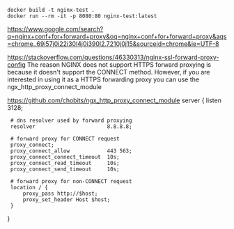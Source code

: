 ```
docker build -t nginx-test .
docker run --rm -it -p 8080:80 nginx-test:latest
```

https://www.google.com/search?q=nginx+conf+for+forward+proxy&oq=nginx+conf+for+forward+proxy&aqs=chrome..69i57j0i22i30l4j0i390l2.7210j0j15&sourceid=chrome&ie=UTF-8

https://stackoverflow.com/questions/46330313/nginx-ssl-forward-proxy-config
The reason NGINX does not support HTTPS forward proxying is because it doesn't support the CONNECT method. However, if you are interested in using it as a HTTPS forwarding proxy you can use the ngx_http_proxy_connect_module


https://github.com/chobits/ngx_http_proxy_connect_module
server {
     listen                         3128;

     # dns resolver used by forward proxying
     resolver                       8.8.8.8;

     # forward proxy for CONNECT request
     proxy_connect;
     proxy_connect_allow            443 563;
     proxy_connect_connect_timeout  10s;
     proxy_connect_read_timeout     10s;
     proxy_connect_send_timeout     10s;

     # forward proxy for non-CONNECT request
     location / {
         proxy_pass http://$host;
         proxy_set_header Host $host;
     }
 }
